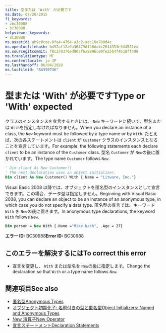 ```yaml
---
title: 型または 'With' が必要です
ms.date: 07/20/2015
f1_keywords:
- vbc30988
- bc30988
helpviewer_keywords:
- BC30988
ms.assetid: ab9c0cee-9fe4-4764-a3c2-aec16e709d4c
ms.openlocfilehash: bd52af12a9a36479d136da4c2034353e3d4521ea
ms.sourcegitcommit: f8c270376ed905f6a8896ce0fe25b4f4b38ff498
ms.translationtype: MT
ms.contentlocale: ja-JP
ms.lasthandoff: 06/04/2020
ms.locfileid: "84399736"
---
```

# <a name="type-or-with-expected"></a><span data-ttu-id="ed844-102">型または 'With' が必要です</span><span class="sxs-lookup"><span data-stu-id="ed844-102">Type or 'With' expected</span></span>
<span data-ttu-id="ed844-103">クラスのインスタンスを宣言するときには、 `New` キーワードに続いて、型名または `With`を指定しなければなりません。</span><span class="sxs-lookup"><span data-stu-id="ed844-103">When you declare an instance of a class, the `New` keyword must be followed by a type name or by `With`.</span></span> <span data-ttu-id="ed844-104">たとえば、次の各ステートメントは `client` が `Customer` クラスのインスタンスとなることを宣言しています。</span><span class="sxs-lookup"><span data-stu-id="ed844-104">For example, the following statements each declare `client` to be an instance of the `Customer` class.</span></span> <span data-ttu-id="ed844-105">型名 `Customer` が `New`の後に置かれています。</span><span class="sxs-lookup"><span data-stu-id="ed844-105">The type name `Customer` follows `New`.</span></span>  
  
```vb  
' Dim client As New Customer()  
' The next declaration uses an object initializer.  
Dim client As New Customer() With {.Name = "Litware, Inc."}  
```  
  
 <span data-ttu-id="ed844-106">Visual Basic 2008 以降では、オブジェクトを匿名型のインスタンスとして宣言できます。この場合、データ型は指定しません。</span><span class="sxs-lookup"><span data-stu-id="ed844-106">Beginning with Visual Basic 2008, you can declare an object to be an instance of an anonymous type, in which case you do not specify a data type.</span></span> <span data-ttu-id="ed844-107">匿名型の宣言では、キーワード `With` を `New`の後に置きます。</span><span class="sxs-lookup"><span data-stu-id="ed844-107">In anonymous type declarations, the keyword `With` follows `New`.</span></span>  
  
```vb  
Dim person = New With {.Name ="Mike Nash", .Age = 27}  
```  
  
 <span data-ttu-id="ed844-108">**エラー ID:** BC30988</span><span class="sxs-lookup"><span data-stu-id="ed844-108">**Error ID:** BC30988</span></span>  
  
## <a name="to-correct-this-error"></a><span data-ttu-id="ed844-109">このエラーを解決するには</span><span class="sxs-lookup"><span data-stu-id="ed844-109">To correct this error</span></span>  
  
- <span data-ttu-id="ed844-110">宣言を変更し、 `With` または型名を `New`の後に指定します。</span><span class="sxs-lookup"><span data-stu-id="ed844-110">Change the declaration so that `With` or a type name follows `New`.</span></span>  
  
## <a name="see-also"></a><span data-ttu-id="ed844-111">関連項目</span><span class="sxs-lookup"><span data-stu-id="ed844-111">See also</span></span>

- [<span data-ttu-id="ed844-112">匿名型</span><span class="sxs-lookup"><span data-stu-id="ed844-112">Anonymous Types</span></span>](../programming-guide/language-features/objects-and-classes/anonymous-types.md)
- [<span data-ttu-id="ed844-113">オブジェクト初期化子: 名前付きの型と匿名型</span><span class="sxs-lookup"><span data-stu-id="ed844-113">Object Initializers: Named and Anonymous Types</span></span>](../programming-guide/language-features/objects-and-classes/object-initializers-named-and-anonymous-types.md)
- [<span data-ttu-id="ed844-114">New 演算子</span><span class="sxs-lookup"><span data-stu-id="ed844-114">New Operator</span></span>](../language-reference/operators/new-operator.md)
- [<span data-ttu-id="ed844-115">宣言ステートメント</span><span class="sxs-lookup"><span data-stu-id="ed844-115">Declaration Statements</span></span>](../programming-guide/language-features/statements.md#declaration-statements)
